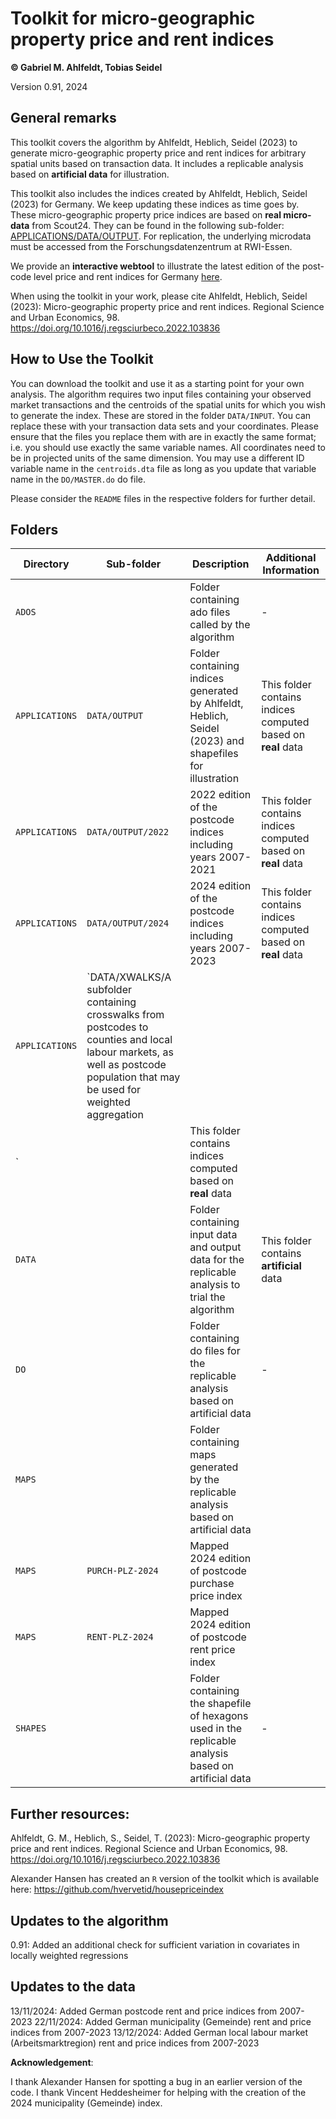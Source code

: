 # Toolkit for micro-geographic property price and rent indices 

**© Gabriel M. Ahlfeldt, Tobias Seidel**

Version 0.91, 2024

## General remarks

This toolkit covers the algorithm by Ahlfeldt, Heblich, Seidel (2023) to generate micro-geographic property price and rent indices for arbitrary spatial units based on transaction data. It includes a replicable analysis based on **artificial data** for illustration. 

This toolkit also includes the indices created by Ahlfeldt, Heblich, Seidel (2023) for Germany. We keep updating these indices as time goes by. These micro-geographic property price indices are based on **real micro-data** from Scout24. They can be found in the following sub-folder: [APPLICATIONS/DATA/OUTPUT](https://github.com/Ahlfeldt/AHS2023-toolkit/tree/main/APPLICATIONS/DATA/OUTPUT). For replication, the underlying microdata must be accessed from the Forschungsdatenzentrum at RWI-Essen. 

We provide an **interactive webtool** to illustrate the latest edition of the post-code level price and rent indices for Germany [here](https://sites.google.com/view/ahlfeldt/toolkits-and-webtools/property-price-indices/germany-ahs-index).

When using the toolkit in your work, please cite Ahlfeldt, Heblich, Seidel (2023): Micro-geographic property price and rent indices. Regional Science and Urban Economics, 98. https://doi.org/10.1016/j.regsciurbeco.2022.103836


## How to Use the Toolkit

You can download the toolkit and use it as a starting point for your own analysis. The algorithm requires two input files containing your observed market transactions and the centroids of the spatial units for which you wish to generate the index. These are stored in the folder `DATA/INPUT`. You can replace these with your transaction data sets and your coordinates. Please ensure that the files you replace them with are in exactly the same format; i.e. you should use exactly the same variable names. All coordinates need to be in projected units of the same dimension. You may use a different ID variable name in the `centroids.dta` file as long as you update that variable name in the `DO/MASTER.do` do file.  

Please consider the `README` files in the respective folders for further detail.

## Folders

| Directory | Sub-folder | Description  | Additional Information |
| ------------- | ------ | --- | --- |
| `ADOS` | | Folder containing ado files called by the algorithm | -|
| `APPLICATIONS` | `DATA/OUTPUT` | Folder containing indices generated by Ahlfeldt, Heblich, Seidel (2023) and shapefiles for illustration | This folder contains indices computed based on **real** data |
| `APPLICATIONS` |  `DATA/OUTPUT/2022` | 2022 edition of the postcode indices including years 2007-2021 | This folder contains indices computed based on **real** data |
| `APPLICATIONS` |  `DATA/OUTPUT/2024` | 2024 edition of the postcode indices including years 2007-2023 | This folder contains indices computed based on **real** data |
| `APPLICATIONS` |  `DATA/XWALKS/A subfolder containing crosswalks from postcodes to counties and local labour markets, as well as postcode population that may be used for weighted aggregation
` |  | This folder contains indices computed based on **real** data |
| `DATA` |  | Folder containing input data and output data for the replicable analysis to trial the algorithm | This folder contains **artificial** data  |
| `DO` |  | Folder containing do files for the replicable analysis based on artificial data |- |
| `MAPS` |  | Folder containing maps generated by the replicable analysis based on artificial data |  |
| `MAPS` | `PURCH-PLZ-2024` | Mapped 2024 edition of postcode purchase price index |  |
| `MAPS` | `RENT-PLZ-2024` | Mapped 2024 edition of postcode rent price index |  |
| `SHAPES` |  | Folder containing the shapefile of hexagons used in the replicable analysis based on artificial data |- |

## Further resources:

Ahlfeldt, G. M., Heblich, S., Seidel, T. (2023): Micro-geographic property price and rent indices. Regional Science and Urban Economics, 98. https://doi.org/10.1016/j.regsciurbeco.2022.103836

Alexander Hansen has created an `R` version of the toolkit which is available here: https://github.com/hvervetid/housepriceindex

## Updates to the algorithm

0.91: Added an additional check for sufficient variation in covariates in locally weighted regressions 

## Updates to the data
13/11/2024: Added German postcode rent and price indices from 2007-2023
22/11/2024: Added German municipality (Gemeinde) rent and price indices from 2007-2023
13/12/2024: Added German local labour market (Arbeitsmarktregion) rent and price indices from 2007-2023

**Acknowledgement**: 

I thank Alexander Hansen for spotting a bug in an earlier version of the code.
I thank Vincent Heddesheimer for helping with the creation of the 2024 municipality (Gemeinde) index.
